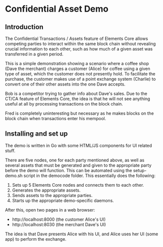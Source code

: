 # Confidential Asset Demo

## Introduction

The Confidential Transactions / Assets feature of Elements Core allows competing parties to interact
within the same block chain without revealing crucial information to each other, such as how much
of a given asset was transferred in a given period.

This is a simple demonstration showing a scenario where a coffee shop (Dave the merchant) charges
a customer (Alice) for coffee using a given type of asset, which the customer does not presently hold.
To facilitate the purchase, the customer makes use of a point exchange system (Charlie) to convert one
of their other assets into the one Dave accepts.

Bob is a competitor trying to gather info about Dave's sales. Due to the CT/CA feature of Elements
Core, the idea is that he will not see anything useful at all by processing transactions on the
block chain.

Fred is completely uninteresting but necessary as he makes blocks on the block chain when transactions
enter his mempool.

## Installing and set up

The demo is written in Go with some HTML/JS components for UI related stuff.

There are five nodes, one for each party mentioned above, as well as several assets that must be
generated and given to the appropriate party before the demo will function. This can be automated using
the setup-demo.sh script in the democode folder. This essentially does the following:

1. Sets up 5 Elements Core nodes and connects them to each other.
2. Generates the appropriate assets.
3. Sends assets to the appropriate parties.
4. Starts up the appropriate demo-specific daemons.

After this, open two pages in a web browser:
- http://localhost:8000 (the customer Alice's UI)
- http://localhost:8030 (the merchant Dave's UI)

The idea is that Dave presents Alice with his UI, and Alice uses her UI (some app) to perform the
exchange.
